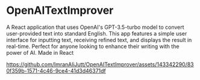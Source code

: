 # OpenAITextImprover
A React application that uses OpenAI's GPT-3.5-turbo model to convert user-provided text into standard English. This app features a simple user interface for inputting text, receiving refined text, and displays the result in real-time. Perfect for anyone looking to enhance their writing with the power of AI. Made in React


https://github.com/ImranAliJutt/OpenAITextImprover/assets/143342290/830f359b-1571-4c46-9ce4-41d3d46371df

